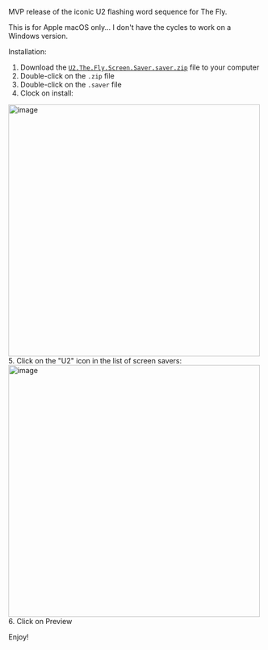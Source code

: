 MVP release of the iconic U2 flashing word sequence for The Fly. 

This is for Apple macOS only... I don't have the cycles to work on a Windows version.

Installation:

1. Download the [`U2.The.Fly.Screen.Saver.saver.zip`](https://github.com/gitizenme/u2-screen-saver/releases/download/1.0.2/U2.The.Fly.Screen.Saver.saver.zip) file to your computer
2. Double-click on the `.zip` file
3. Double-click on the `.saver` file
4. Clock on install:
<img width="498" alt="image" src="https://github.com/gitizenme/u2-screen-saver/assets/643504/7d0d5e2b-db4d-43d5-96cf-d2e70af570a5">
5. Click on the "U2" icon in the list of screen savers:
<img width="498" alt="image" src="https://github.com/gitizenme/u2-screen-saver/assets/643504/39a7d506-f1ed-4756-8e2e-df96fb2b42b2">
6. Click on Preview

Enjoy!
